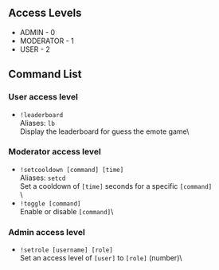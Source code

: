## Access Levels
- ADMIN - 0
- MODERATOR - 1
- USER - 2

## Command List
### User access level
- `!leaderboard`\
Aliases: `lb`\
Display the leaderboard for guess the emote game\

### Moderator access level
- `!setcooldown [command] [time]`\
Aliases: `setcd`\
Set a cooldown of `[time]` seconds for a specific `[command]`\
\
- `!toggle [command]`\
Enable or disable `[command]`\

### Admin access level
- `!setrole [username] [role]`\
Set an access level of `[user]` to `[role]` (number)\
